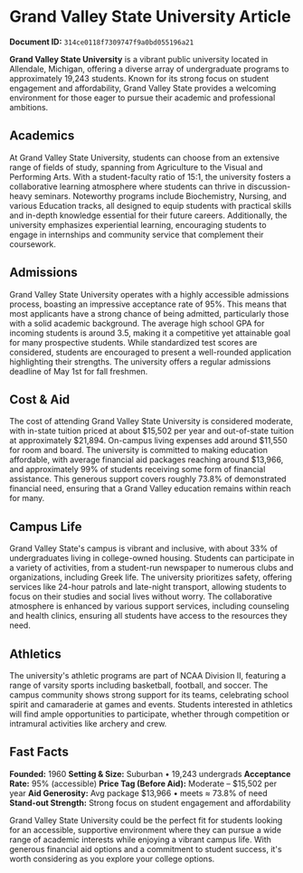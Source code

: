 # Grand Valley State University Article

**Document ID:** `314ce0118f7309747f9a0bd055196a21`

**Grand Valley State University** is a vibrant public university located in Allendale, Michigan, offering a diverse array of undergraduate programs to approximately 19,243 students. Known for its strong focus on student engagement and affordability, Grand Valley State provides a welcoming environment for those eager to pursue their academic and professional ambitions.

## Academics
At Grand Valley State University, students can choose from an extensive range of fields of study, spanning from Agriculture to the Visual and Performing Arts. With a student-faculty ratio of 15:1, the university fosters a collaborative learning atmosphere where students can thrive in discussion-heavy seminars. Noteworthy programs include Biochemistry, Nursing, and various Education tracks, all designed to equip students with practical skills and in-depth knowledge essential for their future careers. Additionally, the university emphasizes experiential learning, encouraging students to engage in internships and community service that complement their coursework.

## Admissions
Grand Valley State University operates with a highly accessible admissions process, boasting an impressive acceptance rate of 95%. This means that most applicants have a strong chance of being admitted, particularly those with a solid academic background. The average high school GPA for incoming students is around 3.5, making it a competitive yet attainable goal for many prospective students. While standardized test scores are considered, students are encouraged to present a well-rounded application highlighting their strengths. The university offers a regular admissions deadline of May 1st for fall freshmen.

## Cost & Aid
The cost of attending Grand Valley State University is considered moderate, with in-state tuition priced at about $15,502 per year and out-of-state tuition at approximately $21,894. On-campus living expenses add around $11,550 for room and board. The university is committed to making education affordable, with average financial aid packages reaching around $13,966, and approximately 99% of students receiving some form of financial assistance. This generous support covers roughly 73.8% of demonstrated financial need, ensuring that a Grand Valley education remains within reach for many.

## Campus Life
Grand Valley State's campus is vibrant and inclusive, with about 33% of undergraduates living in college-owned housing. Students can participate in a variety of activities, from a student-run newspaper to numerous clubs and organizations, including Greek life. The university prioritizes safety, offering services like 24-hour patrols and late-night transport, allowing students to focus on their studies and social lives without worry. The collaborative atmosphere is enhanced by various support services, including counseling and health clinics, ensuring all students have access to the resources they need.

## Athletics
The university's athletic programs are part of NCAA Division II, featuring a range of varsity sports including basketball, football, and soccer. The campus community shows strong support for its teams, celebrating school spirit and camaraderie at games and events. Students interested in athletics will find ample opportunities to participate, whether through competition or intramural activities like archery and crew.

## Fast Facts
**Founded:** 1960
**Setting & Size:** Suburban • 19,243 undergrads
**Acceptance Rate:** 95% (accessible)
**Price Tag (Before Aid):** Moderate – $15,502 per year
**Aid Generosity:** Avg package $13,966 • meets ≈ 73.8% of need
**Stand-out Strength:** Strong focus on student engagement and affordability

Grand Valley State University could be the perfect fit for students looking for an accessible, supportive environment where they can pursue a wide range of academic interests while enjoying a vibrant campus life. With generous financial aid options and a commitment to student success, it's worth considering as you explore your college options.

